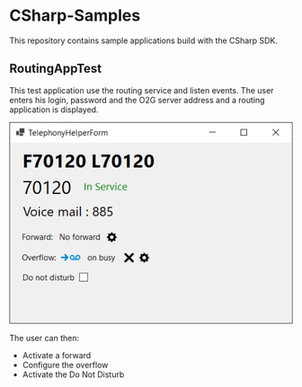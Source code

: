 
# CSharp-Samples
This repository contains sample applications build with the CSharp SDK.

## RoutingAppTest
This test application use the routing service and listen events. 
The user enters his login, password and the O2G server address and a routing application is displayed. 

![enter image description here](https://github.com/ALE-OPENNESS/CSharp-Samples/blob/main/RoutingAppTest/RoutingApp.png?raw=true)

The user can then:
 - Activate a forward
 - Configure the overflow
 - Activate the Do Not Disturb
